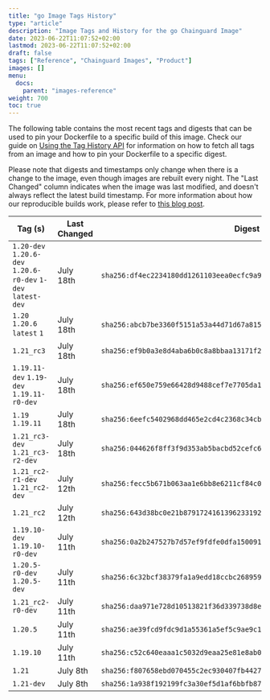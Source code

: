 ```yaml
---
title: "go Image Tags History"
type: "article"
description: "Image Tags and History for the go Chainguard Image"
date: 2023-06-22T11:07:52+02:00
lastmod: 2023-06-22T11:07:52+02:00
draft: false
tags: ["Reference", "Chainguard Images", "Product"]
images: []
menu:
  docs:
    parent: "images-reference"
weight: 700
toc: true
---
```


The following table contains the most recent tags and digests that can be used to pin your Dockerfile to a specific build of this image. Check our guide on [Using the Tag History API](/chainguard/chainguard-images/using-the-tag-history-api/) for information on how to fetch all tags from an image and how to pin your Dockerfile to a specific digest.

Please note that digests and timestamps only change when there is a change to the image, even though images are rebuilt every night. The "Last Changed" column indicates when the image was last modified, and doesn't always reflect the latest build timestamp. For more information about how our reproducible builds work, please refer to [this blog post](https://www.chainguard.dev/unchained/reproducing-chainguards-reproducible-image-builds).

| Tag (s)                                                       | Last Changed | Digest                                                                    |
|---------------------------------------------------------------|--------------|---------------------------------------------------------------------------|
|  `1.20-dev` `1.20.6-dev` `1.20.6-r0-dev` `1-dev` `latest-dev` | July 18th    | `sha256:df4ec2234180dd1261103eea0ecfc9a9c6a44eaf0f8256a0fe71b51868552223` |
|  `1.20` `1.20.6` `latest` `1`                                 | July 18th    | `sha256:abcb7be3360f5151a53a44d71d67a81591c9a53b2245703f9dd77c4f977d8109` |
|  `1.21_rc3`                                                   | July 18th    | `sha256:ef9b0a3e8d4aba6b0c8a8bbaa13171f24d506349c0a5a625d41c333274086af8` |
|  `1.19.11-dev` `1.19-dev` `1.19.11-r0-dev`                    | July 18th    | `sha256:ef650e759e66428d9488cef7e7705da13b9ff9d3bfec412988eb8c74e49f6648` |
|  `1.19` `1.19.11`                                             | July 18th    | `sha256:6eefc5402968dd465e2cd4c2368c34cba6d6dcbccad43ea2e4d3323ac6168cf3` |
|  `1.21_rc3-dev` `1.21_rc3-r2-dev`                             | July 18th    | `sha256:044626f8ff3f9d353ab5bacbd52cefc61f1cebb639b82efd7b0adc6a3d9698b2` |
|  `1.21_rc2-r1-dev` `1.21_rc2-dev`                             | July 12th    | `sha256:fecc5b671b063aa1e6bb8e6211cf84c0b945fbb6360df9d29236365465bf5e64` |
|  `1.21_rc2`                                                   | July 12th    | `sha256:643d38bc0e21b87917241613962331927f4f0b006c550950dfbcc81591eaf41a` |
|  `1.19.10-dev` `1.19.10-r0-dev`                               | July 11th    | `sha256:0a2b247527b7d57ef9fdfe0dfa1500915d4c1e58050c88d29e849b39caa4cbc3` |
|  `1.20.5-r0-dev` `1.20.5-dev`                                 | July 11th    | `sha256:6c32bcf38379fa1a9edd18ccbc26895907e995cbbdd0da2d9c4d59342d8b5180` |
|  `1.21_rc2-r0-dev`                                            | July 11th    | `sha256:daa971e728d10513821f36d339738d8e8d1a89979da67a6d2afddfb428265917` |
|  `1.20.5`                                                     | July 11th    | `sha256:ae39fcd9fdc9d1a55361a5ef5c9ae9c11a212582731f26646a94c66a77a65d53` |
|  `1.19.10`                                                    | July 11th    | `sha256:c52c640eaaa1c5032d9eaa25e81e8ab0b7543d0ab1e2c09a0baec98e28620c9c` |
|  `1.21`                                                       | July 8th     | `sha256:f807658ebd070455c2ec930407fb4427c0761f5401c5c84e9b0dac3ee99c1da8` |
|  `1.21-dev`                                                   | July 8th     | `sha256:1a938f192199fc3a30ef5d1af6bbfb872f5df6871d0e522bb98c950adf432fe5` |
